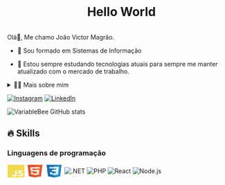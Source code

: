 <!--título-->
<div id="user-content-toc">
  <ul align="center">
    <summary><h1 style="display: inline-block">Hello World</h1></summary>
</div>

<!-- Presentation -->
<p>
  Olá👋, Me chamo João Victor Magrão.

  - 🌱 Sou formado em Sistemas de Informação

  - 🔭 Estou sempre estudando tecnologias atuais para sempre me manter atualizado com o mercado de trabalho.
</p>

<!-- Dropdown -->
<details>
  <summary>👨‍💻 Mais sobre mim</summary>

  - 💬 Tenho 21 anos, e durante minha jornada de trabalho com programação adiquiri experiências com React, React Native, Nodejs, .NET e PHP.

  - ⚡ Passo a maior parte do meu tempo em meu computador, seja jogando, estudando ou vendo anime.
</details>

<!-- Links -->

[![Instagram](https://img.shields.io/badge/Instagram-E4405F?style=for-the-badge&logo=instagram&logoColor=white)](https://www.instagram.com/joaov.magrao/)
[![LinkedIn](https://img.shields.io/badge/LinkedIn-0077B5?style=for-the-badge&logo=linkedin&logoColor=white)](https://www.linkedin.com/in/joaovictordesouzamagrao/)


<!-- GithubStats -->
![VariableBee GitHub stats](https://github-readme-stats.vercel.app/api?username=joaovictormagrao&show_icons=true&theme=gotham)


## 🔥 Skills
<!-- Skills: Programming Languages -->
  <div style="flex-basis: 48%;">
    <h3>Linguagens de programação</h3>
  <img align="center" alt="Js" height="30" width="40" src="https://raw.githubusercontent.com/devicons/devicon/master/icons/javascript/javascript-plain.svg">
    <img align="center" alt="HTML" height="30" width="40" src="https://raw.githubusercontent.com/devicons/devicon/master/icons/html5/html5-original.svg">
    <img align="center" alt="CSS" height="30" width="40" src="https://raw.githubusercontent.com/devicons/devicon/master/icons/css3/css3-original.svg">
    <img align="center" alt=".NET" height="30" width="40" src="https://upload.wikimedia.org/wikipedia/commons/thumb/e/ee/.NET_Core_Logo.svg/1200px-.NET_Core_Logo.svg.png">
    <img align="center" alt="PHP" height="30" width="40" src="https://www.svgrepo.com/show/452088/php.svg">
    <img align="center" alt="React" height="30" width="40" src="https://upload.wikimedia.org/wikipedia/commons/thumb/a/a7/React-icon.svg/2300px-React-icon.svg.png">
    <img align="center" alt="Node.js" height="30" width="40" src="https://static-00.iconduck.com/assets.00/node-js-icon-454x512-nztofx17.png">
  </div>
  
